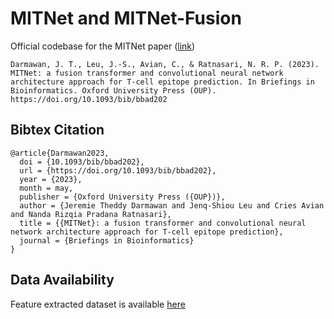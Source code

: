 # MITNet and MITNet-Fusion
Official codebase for the MITNet paper ([link](https://doi.org/10.1093/bib/bbad202))

```
Darmawan, J. T., Leu, J.-S., Avian, C., & Ratnasari, N. R. P. (2023). MITNet: a fusion transformer and convolutional neural network architecture approach for T-cell epitope prediction. In Briefings in Bioinformatics. Oxford University Press (OUP). https://doi.org/10.1093/bib/bbad202
```

## Bibtex Citation
```
@article{Darmawan2023,
  doi = {10.1093/bib/bbad202},
  url = {https://doi.org/10.1093/bib/bbad202},
  year = {2023},
  month = may,
  publisher = {Oxford University Press ({OUP})},
  author = {Jeremie Theddy Darmawan and Jenq-Shiou Leu and Cries Avian and Nanda Rizqia Pradana Ratnasari},
  title = {{MITNet}: a fusion transformer and convolutional neural network architecture approach for T-cell epitope prediction},
  journal = {Briefings in Bioinformatics}
}
```

## Data Availability
Feature extracted dataset is available [here](https://doi.org/10.5281/zenodo.7954428)